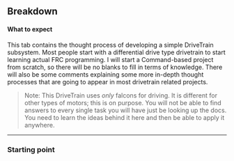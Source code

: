 ## Breakdown
#### What to expect
This tab contains the thought process of developing a simple DriveTrain subsystem. Most people start with a differential drive type drivetrain to start learning actual FRC programming. I will start a Command-based project from scratch, so there will be no blanks to fill in terms of knowledge. There will also be some comments explaining some more in-depth thought processes that are going to appear in most drivetrain related projects. 
> Note: This DriveTrain uses _only_ falcons for driving. It is different for other types of motors; this is on purpose. You will not be able to find answers to every single task you will have just be looking up the docs. You need to learn the ideas behind it here and then be able to apply it anywhere.
___
### Starting point
